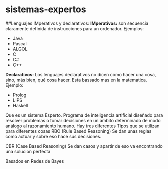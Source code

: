 # sistemas-expertos
##Lenguajes IMperativos y declarativos:
**IMperativos:** son secuencia claramente definida de instrucciones para un ordenador. Ejemplos: 
- Java
- Pascal
- ALGOL
- C
- C#
- C++

**Declarativos:** Los lenguajes declarativos no dicen cómo hacer una cosa, sino, más bien, qué cosa hacer. Esta bassado mas en la matematica. Ejemplo:
- Prolog
- LIPS
- Haskell

Que es un sistema Esperto.
Programa de inteligencia artificial diseñado para resolver problemas o tomar decisiones en un ámbito determinado de modo análogo al razonamiento humano. Hay tres diferentes Tipos que se utilizan para diferentes cosas
RBO (Rule Based Reasoning)
Se dan unas reglas como actuar y sobre eso hace sus decisiones.

CBR (Case Based Reasoning)
Se dan casos y apartir de eso va encontrando una solucion perfecta

Basados en Redes de Bayes
